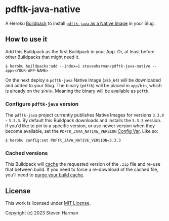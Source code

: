 # pdftk-java-native

A Heroku [Buildpack][buildpacks] to install [`pdftk-java` as a Native Image][prebuilt-bins] in your Slug.

## How to use it

Add this Buildpack as the first Buildpack in your App.
Or, at least before other Buildpacks that might need it.

```console
$ heroku buildpacks:add --index=1 stevenharman/pdftk-java-native --app=<YOUR-APP-NAME>
```

On the next deploy a `pdftk-java` Native Image (`x86_64`) will be downloaded and added to your Slug.
The binary (`pdftk`) will be placed in `app/bin`, which is already on the `$PATH`.
Meaning the binary will be available as `pdftk`.

### Configure `pdftk-java` version

The `pdftk-java` project currently publishes Native Images for versions `3.3.0` - `3.3.3`.
By default this Buildpack downloads and installs the `3.3.3` version.
if you'd like to pin to a specific version, or use newer version when they become available, set the `PDFTK_JAVA_NATIVE_VERSION` [Config Var][config-vars].
Like so:

```console
$ heroku config:set PDFTK_JAVA_NATIVE_VERSION=3.3.3
```

### Cached versions

This Buildpack will [cache][build-cache] the requested version of the `.zip` file and re-use that between build.
If you need to force a re-download of the cached file, you'll need to [purge your build cache][build-cache].

## License

This work is licensed under [MIT License](./LICENSE).

Copyright (c) 2023 Steven Harman

[build-cache]: https://devcenter.heroku.com/articles/slug-compiler#build-cache "Heroku Build cache"
[buildpacks]: https://devcenter.heroku.com/articles/buildpacks "Heroku Buildpacks"
[config-vars]: https://devcenter.heroku.com/articles/config-vars "Configuration and Config Vars"
[prebuilt-bins]: https://gitlab.com/pdftk-java/pdftk#pre-built-binaries "Pre-built binaries for pdftk-java"
